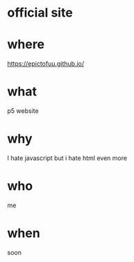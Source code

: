 # official site

# where
https://epictofuu.github.io/

# what
p5 website

# why
I hate javascript but i hate html even more

# who
me

# when 
soon
